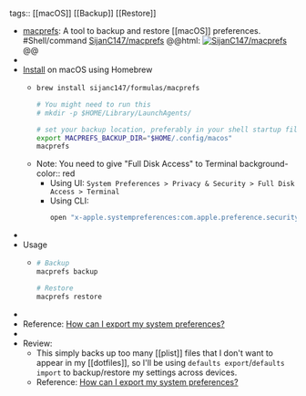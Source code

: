 tags:: [[macOS]] [[Backup]] [[Restore]]

- [macprefs](https://github.com/SijanC147/macprefs): A tool to backup and restore [[macOS]] preferences. #Shell/command
  [SijanC147/macprefs](https://github.com/SijanC147/macprefs)
  @@html: <a href="https://github.com/SijanC147/macprefs/"><img src="https://github-readme-stats-astronomer.vercel.app/api/pin/?username=SijanC147&repo=macprefs&theme=tokyonight" alt="SijanC147/macprefs"/></a>@@
-
- [Install](https://github.com/SijanC147/macprefs#installation) on macOS using Homebrew
	- ```bash
	  brew install sijanc147/formulas/macprefs
	  
	  # You might need to run this
	  # mkdir -p $HOME/Library/LaunchAgents/
	  
	  # set your backup location, preferably in your shell startup file
	  export MACPREFS_BACKUP_DIR="$HOME/.config/macos"
	  macprefs
	  ```
	- Note: You need to give "Full Disk Access" to Terminal
	  background-color:: red
		- Using UI: `System Preferences > Privacy & Security > Full Disk Access > Terminal`
		- Using CLI:
		  ```bash
		  open "x-apple.systempreferences:com.apple.preference.security?Privacy_AllFiles"
		  ```
-
- Usage
	- ```bash
	  # Backup
	  macprefs backup
	  
	  # Restore
	  macprefs restore
	  ```
-
- Reference: [How can I export my system preferences?](https://apple.stackexchange.com/a/305540)
-
- Review:
	- This simply backs up too many [[plist]] files that I don't want to appear in my [[dotfiles]], so I'll be using `defaults export`/`defaults import` to backup/restore my settings across devices.
	- Reference: [How can I export my system preferences?](https://apple.stackexchange.com/a/186739)